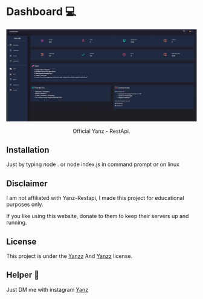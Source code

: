 <h1>Dashboard 💻</h1>

<p align="center">
  <img src="https://raw.githubusercontent.com/Yanzz231/Yanz-Restapi/master/lib/des.PNG" width="550" />
</p>

<p align="center">Official Yanz - RestApi.</p>

## Installation

Just by typing node . or node index.js in command prompt or on linux

## Disclaimer

I am not affiliated with Yanz-Restapi, I made this project for educational purposes only.

If you like using this website, donate to them to keep their servers up and running.

## License

This project is under the [Yanzz](https://github.com/Yanzz231) And [Yanzz](https://github.com/RDTUTORIAL) license. 

## Helper 🤖

Just DM me with instagram [Yanz](https://www.instagram.com/iyanmikasa/)
